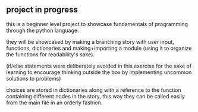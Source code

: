 ## project in progress ##

this is a beginner level project to showcase fundamentals
of programming through the python language.

they will be showcased by making a branching story with user input, functions, dictionaries and making+importing a module (using it to organize the functions for readability's sake).

(if/else statements were deliberately avoided in this exercise for the sake of learning to encourage thinking outside the box by implementing uncommon solutions to problems)

choices are stored in dictionaries along with a reference to the function containing different nodes in the story, this way they can be called easily from the main file in an orderly fashion.
